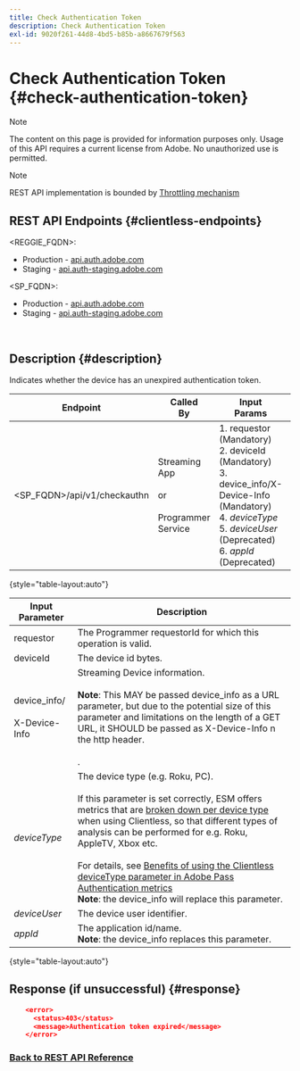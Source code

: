 ```yaml
---
title: Check Authentication Token
description: Check Authentication Token
exl-id: 9020f261-44d8-4bd5-b85b-a8667679f563
---
```

# Check Authentication Token {#check-authentication-token}

>[!NOTE]
>
>The content on this page is provided for information purposes only. Usage of this API requires a current license from Adobe. No unauthorized use is permitted.

>[!NOTE]
>
> REST API implementation is bounded by [Throttling mechanism](/help/authentication/throttling-mechanism.md)

## REST API Endpoints {#clientless-endpoints}

<REGGIE_FQDN>:

* Production - [api.auth.adobe.com](http://api.auth.adobe.com/)
* Staging - [api.auth-staging.adobe.com](http://api.auth-staging.adobe.com/)

<SP_FQDN>:

* Production - [api.auth.adobe.com](http://api.auth.adobe.com/)
* Staging - [api.auth-staging.adobe.com](http://api.auth-staging.adobe.com/)

</br>

## Description {#description}

Indicates whether the device has an unexpired authentication token.

| Endpoint | Called  </br>By | Input   </br>Params | HTTP  </br>Method | Response | HTTP  </br>Response |
| --- | --- | --- | --- | --- | --- |
| <SP_FQDN>/api/v1/checkauthn | Streaming App</br></br>or</br></br>Programmer Service | 1.  requestor (Mandatory)</br>2.  deviceId (Mandatory)</br>3.  device_info/X-Device-Info (Mandatory)</br>4.  _deviceType_ </br>5.  _deviceUser_ (Deprecated)</br>6.  _appId_ (Deprecated) | GET | XML or JSON containing error details if unsuccessful. | 200 - Success   </br>403 - No Success |

{style="table-layout:auto"}


| Input Parameter | Description |
| --- | --- |
| requestor | The Programmer requestorId for which this operation is valid. |
| deviceId | The device id bytes. |
| device_info/</br></br>X-Device-Info | Streaming Device information.</br></br>**Note**: This MAY be passed device_info as a URL parameter, but due to the potential size of this parameter and limitations on the length of a GET URL, it SHOULD be passed as X-Device-Info n the http header. </br></br><!--See the full details in [Passing Device and Connection Information](http://tve.helpdocsonline.com/passing-device-information)(/help/authentication/passing-client-information-device-connection-and-application.md)-->. |
| _deviceType_ | The device type (e.g. Roku, PC).</br></br>If this parameter is set correctly, ESM offers metrics that are [broken down per device type](/help/authentication/entitlement-service-monitoring-overview.md#clientless_device_type) when using Clientless, so that different types of analysis can be performed for e.g. Roku, AppleTV, Xbox etc.</br></br>For details, see [Benefits of using the Clientless deviceType parameter in Adobe Pass Authentication metrics](/help/authentication/benefits-of-using-the-clientless-devicetype-parameter-in-pass-metrics.md)</br>**Note**: the device_info will replace this parameter. |
| _deviceUser_ | The device user identifier. |
| _appId_ | The application id/name.</br>**Note**: the device_info replaces this parameter. |

{style="table-layout:auto"}


## Response (if unsuccessful) {#response}

```JSON
    <error>
      <status>403</status>
      <message>Authentication token expired</message>
    </error>
```

### [Back to REST API Reference](/help/authentication/rest-api-reference.md)
